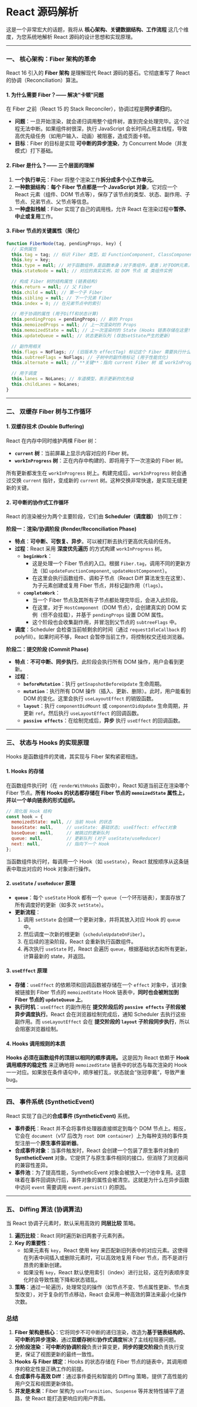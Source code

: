 # React 源码解析
这是一个非常宏大的话题，我将从 **核心架构、关键数据结构、工作流程** 这几个维度，为您系统地解析 React 源码的设计思想和实现原理。

---

### 一、 核心架构：Fiber 架构的革命

React 16 引入的 **Fiber 架构** 是理解现代 React 源码的基石。它彻底重写了 React 的协调（Reconciliation）算法。

#### 1. 为什么需要 Fiber？—— 解决“卡顿”问题

在 Fiber 之前（React 15 的 Stack Reconciler），协调过程是**同步递归**的。

*   **问题**：一旦开始渲染，就会递归调用整个组件树，直到完全处理完毕。这个过程无法中断。如果组件树很深，执行 JavaScript 会长时间占用主线程，导致高优先级任务（如用户输入、动画）被阻塞，造成页面卡顿。
*   **目标**：Fiber 的目标是实现 **可中断的异步渲染**，为 Concurrent Mode（并发模式）打下基础。

#### 2. Fiber 是什么？—— 三个层面的理解

1.  **一个执行单元**：Fiber 将整个渲染工作**拆分成多个小工作单元**。
2.  **一种数据结构**：**每个 Fiber 节点都是一个 JavaScript 对象**，它对应一个 React 元素（组件、DOM 节点等），保存了该节点的类型、状态、副作用、子节点、兄弟节点、父节点等信息。
3.  **一种虚拟栈帧**：Fiber 实现了自己的调用栈，允许 React 在渲染过程中**暂停、中止或复用**工作。

#### 3. Fiber 节点的关键属性（简化）

```javascript
function FiberNode(tag, pendingProps, key) {
  // 实例属性
  this.tag = tag; // 标识 Fiber 类型，如 FunctionComponent, ClassComponent, HostComponent
  this.key = key;
  this.type = null; // 对于函数组件，是函数本身；对于类组件，是类；对于DOM元素，是标签名 'div'
  this.stateNode = null; // 对应的真实实例，如 DOM 节点 或 类组件实例

  // 构成 Fiber 树的结构属性 (链表结构)
  this.return = null; // 父 Fiber
  this.child = null; // 第一个子 Fiber
  this.sibling = null; // 下一个兄弟 Fiber
  this.index = 0; // 在兄弟节点中的索引

  // 用于协调的属性 (用于Diff和状态计算)
  this.pendingProps = pendingProps; // 新的 Props
  this.memoizedProps = null; // 上一次渲染时的 Props
  this.memoizedState = null; // 上一次渲染时的 State (Hooks 链表存储在这里!)
  this.updateQueue = null; // 状态更新队列 (存放setState产生的更新)

  // 副作用相关
  this.flags = NoFlags; // (旧版本为 effectTag) 标记这个 Fiber 需要执行什么操作（如 Placement-插入，Update-更新，Deletion-删除）
  this.subtreeFlags = NoFlags; // 子树中的副作用标记 (用于性能优化)
  this.alternate = null; // **关键**：指向 current Fiber 树 或 workInProgress Fiber 树 中的对应节点

  // 用于调度
  this.lanes = NoLanes; // 车道模型，表示更新的优先级
  this.childLanes = NoLanes;
}
```

---

### 二、 双缓存 Fiber 树与工作循环

#### 1. 双缓存技术 (Double Buffering)

React 在内存中同时维护两棵 Fiber 树：

*   **`current` 树**：当前屏幕上显示内容对应的 Fiber 树。
*   **`workInProgress` 树**：正在内存中构建的、即将用于下一次渲染的 Fiber 树。

所有更新都发生在 `workInProgress` 树上。构建完成后，`workInProgress` 树会通过交换 `current` 指针，变成新的 `current` 树。这种交换非常快速，是实现无缝更新的关键。

#### 2. 可中断的协作式工作循环

React 的渲染被分为两个主要阶段，它们由 **Scheduler（调度器）** 协同工作：

**阶段一：渲染/协调阶段 (Render/Reconciliation Phase)**
*   **特点**：**可中断、可恢复、异步**。可以被打断去执行更高优先级的任务。
*   **过程**：React 采用 **深度优先遍历** 的方式构建 `workInProgress` 树。
    *   **`beginWork`**：
        *   这是处理一个 Fiber 节点的入口。根据 `Fiber.tag`，调用不同的更新方法（如 `updateFunctionComponent`, `updateHostComponent`）。
        *   在这里会执行函数组件、调和子节点（React Diff 算法发生在这里）、为子元素创建或复用 Fiber 节点，并标记副作用（`flags`）。
    *   **`completeWork`**：
        *   当一个 Fiber 节点及其所有子节点都处理完毕后，会进入此阶段。
        *   在这里，对于 `HostComponent`（DOM 节点），会创建真实的 DOM 实例（但不会挂载），并基于 `pendingProps` 设置 DOM 属性。
        *   这个阶段也会收集副作用，并冒泡到父节点的 `subtreeFlags` 中。
*   **调度**：Scheduler 会检查当前帧剩余的时间（通过 `requestIdleCallback` 的 polyfill）。如果时间不够，React 会暂停当前工作，将控制权交还给浏览器。

**阶段二：提交阶段 (Commit Phase)**
*   **特点**：**不可中断、同步执行**。此阶段会执行所有 DOM 操作，用户会看到更新。
*   **过程**：
    *   **`beforeMutation`**：执行 `getSnapshotBeforeUpdate` 生命周期。
    *   **`mutation`**：执行所有 DOM 操作（插入、更新、删除）。此时，用户能看到 DOM 的变化。这里会执行 `useLayoutEffect` 的销毁函数。
    *   **`layout`**：执行 `componentDidMount` 或 `componentDidUpdate` 生命周期，并更新 `ref`。然后执行 `useLayoutEffect` 的回调函数。
    *   **`passive effects`**：在绘制完成后，**异步** 执行 `useEffect` 的回调函数。

---

### 三、 状态与 Hooks 的实现原理

Hooks 是函数组件的灵魂，其实现与 Fiber 架构紧密相连。

#### 1. Hooks 的存储

在函数组件执行时（在 `renderWithHooks` 函数中），React 知道当前正在渲染哪个 Fiber 节点。**所有 Hooks 的状态都存储在 Fiber 节点的 `memoizedState` 属性上，并以一个单向链表的形式组织。**

```javascript
// 简化版 Hook 结构
const hook = {
  memoizedState: null, // 当前 Hook 的状态 
  baseState: null,     // useState: 基础状态; useEffect: effect对象
  baseQueue: null,     // 被跳过的更新队列
  queue: null,         // 更新队列 (对于 useState/useReducer)
  next: null,          // 指向下一个 Hook
};
```
当函数组件执行时，每调用一个 Hook（如 `useState`），React 就按顺序从这条链表中取出对应的 Hook 对象进行操作。

#### 2. `useState` / `useReducer` 原理

*   **`queue`**：每个 `useState` Hook 都有一个 `queue`（一个环形链表），里面存放了所有调度好的更新（如多次 `setState`）。
*   **更新流程**：
    1.  调用 `setState` 会创建一个更新对象，并将其放入对应 Hook 的 `queue` 中。
    2.  然后调度一次新的根更新（`scheduleUpdateOnFiber`）。
    3.  在后续的渲染阶段，React 会重新执行函数组件。
    4.  再次执行 `useState` 时，React 会遍历 `queue`，根据基础状态和所有更新，计算最新的 state，并返回。

#### 3. `useEffect` 原理

*   **存储**：`useEffect` 的依赖项和回调函数被存储在一个 `effect` 对象中，该对象被链接到 Fiber 节点的 `memoizedState` Hook 链表中，**同时也会被附加到 Fiber 节点的 `updateQueue` 上**。
*   **执行时机**：`useEffect` 的副作用在 **提交阶段后的 `passive effects` 子阶段被异步调度执行**。React 会在浏览器绘制完成后，通知 Scheduler 去执行这些副作用。而 `useLayoutEffect` 会在 **提交阶段的 `layout` 子阶段同步执行**，所以会阻塞浏览器绘制。

#### 4. Hooks 调用规则的本质

**Hooks 必须在函数组件的顶层以相同的顺序调用。** 这是因为 React 依赖于 **Hook 调用顺序的稳定性** 来正确地将 `memoizedState` 链表中的状态与每次渲染的 Hook 一一对应。如果放在条件语句中，顺序被打乱，状态就会“张冠李戴”，导致严重 bug。

---

### 四、 事件系统 (SyntheticEvent)

React 实现了自己的**合成事件 (SyntheticEvent)** 系统。

*   **事件委托**：React 并不会将事件处理器直接绑定到每个 DOM 节点上。相反，它会在 `document`（v17 后改为 `root DOM container`）上为每种支持的事件类型注册一个**原生事件监听器**。
*   **合成事件对象**：当事件触发时，React 会创建一个包装了原生事件对象的 **SyntheticEvent** 对象。它提供了与原生事件相同的接口，但消除了浏览器间的兼容性差异。
*   **事件池**：为了提高性能，SyntheticEvent 对象会被放入一个池中复用。这意味着在事件回调执行后，事件对象的属性会被清空。这就是为什么在异步函数中访问 `event` 需要调用 `event.persist()` 的原因。

---

### 五、 Diffing 算法 (协调算法)

当 React 协调子元素时，默认采用高效的 **同层比较** 策略。

1.  **遍历比较**：React 同时遍历新旧两套子元素列表。
2.  **Key 的重要性**：
    *   如果元素有 `key`，React 使用 key 来匹配新旧列表中的对应元素。这使得在列表中间插入或删除元素时，可以高效地复用 Fiber 节点，而不是进行昂贵的重新创建。
    *   如果没有 `key`，React 默认使用索引（index）进行比较，这在列表顺序变化时会导致性能下降和状态错乱。
3.  **策略**：通过一轮遍历，处理常见的操作（如节点不变、节点属性更新、节点类型改变），对于复杂的节点移动，React 会采用一种高效的算法来最小化操作次数。

### 总结

1.  **Fiber 架构是核心**：它将同步不可中断的递归渲染，改造为**基于链表结构的、可中断的异步渲染**，通过**双缓存树**和**协作式调度**解决了主线程阻塞问题。
2.  **分阶段渲染**：**可中断的协调阶段**负责计算变更，**同步的提交阶段**负责执行变更，保证了视图更新的最终一致性。
3.  **Hooks 与 Fiber 绑定**：Hooks 的状态存储在 Fiber 节点的链表中，其调用顺序的稳定性是正确工作的前提。
4.  **合成事件与高效 Diff**：通过事件委托和智能的 Diffing 策略，提供了高性能的用户交互和视图更新体验。
5.  **并发是未来**：Fiber 架构为 `useTransition`、`Suspense` 等并发特性铺平了道路，使 React 能打造更响应的用户界面。